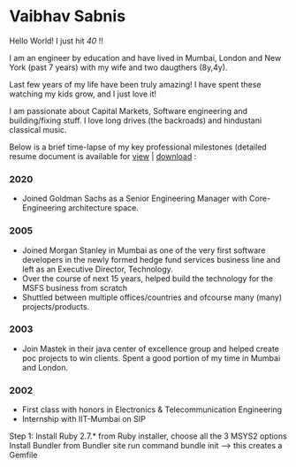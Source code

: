 # Vaibhav Sabnis 

Hello World! I just hit *40* !! 

I am an engineer by education and have lived in Mumbai, London and New York (past 7 years) with my wife and two daugthers (8y,4y).

Last few years of my life have been truly amazing! I have spent these watching my kids grow, and I just love it! 

I am passionate about Capital Markets, Software engineering and building/fixing stuff. I love long drives (the backroads) and hindustani classical music. 

Below is a brief time-lapse of my key professional milestones (detailed resume document is available for [view](
https://docs.google.com/gview?url=https://github.com/vaibhavsabnis/vaibhavsabnis.github.io/raw/master/resume/vs/Vaibhav%20Sabnis.pdf&embedded=true") | [download](https://github.com/vaibhavsabnis/vaibhavsabnis.github.io/raw/master/resume/vs/Vaibhav%20Sabnis.pdf) : 
### 2020 
* Joined Goldman Sachs as a Senior Engineering Manager with Core-Engineering architecture space. 

### 2005 
* Joined Morgan Stanley in Mumbai as one of the very first software developers in the newly formed hedge fund services business line and left as an Executive Director, Technology. 
* Over the course of next 15 years, helped build the technology for the MSFS business from scratch   
* Shuttled between multiple offices/countries and ofcourse many (many) projects/products. 

### 2003
* Join Mastek in their java center of excellence group and helped create poc projects to win clients. Spent a good portion of my time in Mumbai and London. 

### 2002
* First class with honors in Electronics & Telecommunication Engineering 
* Internship with IIT-Mumbai on SIP


Step 1: 
Install Ruby 2.7.* from Ruby installer, choose all the 3 MSYS2 options
Install Bundler from Bundler site 
run command bundle init --> this creates a Gemfile
